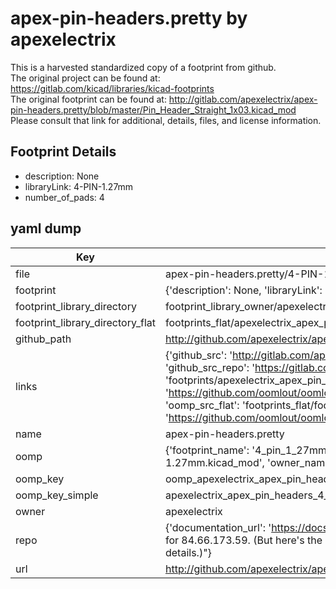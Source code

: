 # apex-pin-headers.pretty by apexelectrix  
This is a harvested standardized copy of a footprint from github.  
The original project can be found at:  
https://gitlab.com/kicad/libraries/kicad-footprints  
The original footprint can be found at:
http://gitlab.com/apexelectrix/apex-pin-headers.pretty/blob/master/Pin_Header_Straight_1x03.kicad_mod
Please consult that link for additional, details, files, and license information.  
## Footprint Details
* description: None  
* libraryLink: 4-PIN-1.27mm  
* number_of_pads: 4  
## yaml dump  
| Key | Value |  
| --- | --- |  
| file | apex-pin-headers.pretty/4-PIN-1.27mm.kicad_mod |  
| footprint | {'description': None, 'libraryLink': '4-PIN-1.27mm', 'number_of_pads': 4} |  
| footprint_library_directory | footprint_library_owner/apexelectrix_apex-pin-headers.pretty |  
| footprint_library_directory_flat | footprints_flat/apexelectrix_apex_pin_headers_4_pin_1_27mm/working |  
| github_path | http://github.com/apexelectrix/apex-pin-headers.pretty/blob/master/4-PIN-1.27mm.kicad_mod |  
| links | {'github_src': 'http://gitlab.com/apexelectrix/apex-pin-headers.pretty/blob/master/Pin_Header_Straight_1x03.kicad_mod', 'github_src_repo': 'https://gitlab.com/kicad/libraries/kicad-footprints', 'oomp_bot': 'footprints/apexelectrix_apex_pin_headers_4_pin_1_27mm/working', 'oomp_bot_github': 'https://github.com/oomlout/oomlout_oomp_footprint_bot/tree/main/footprints/apexelectrix_apex_pin_headers_4_pin_1_27mm/working', 'oomp_src_flat': 'footprints_flat/footprints_flat/apexelectrix_apex_pin_headers_4_pin_1_27mm/working', 'oomp_src_flat_github': 'https://github.com/oomlout/oomlout_oomp_footprint_src/tree/main/footprints_flat/apexelectrix_apex_pin_headers_4_pin_1_27mm/working'} |  
| name | apex-pin-headers.pretty |  
| oomp | {'footprint_name': '4_pin_1_27mm', 'library_name': 'apex_pin_headers', 'original_filename': 'apex-pin-headers.pretty/4-PIN-1.27mm.kicad_mod', 'owner_name': 'apexelectrix'} |  
| oomp_key | oomp_apexelectrix_apex_pin_headers_4_pin_1_27mm |  
| oomp_key_simple | apexelectrix_apex_pin_headers_4_pin_1_27mm |  
| owner | apexelectrix |  
| repo | {'documentation_url': 'https://docs.github.com/rest/overview/resources-in-the-rest-api#rate-limiting', 'message': "API rate limit exceeded for 84.66.173.59. (But here's the good news: Authenticated requests get a higher rate limit. Check out the documentation for more details.)"} |  
| url | http://github.com/apexelectrix/apex-pin-headers.pretty |  

